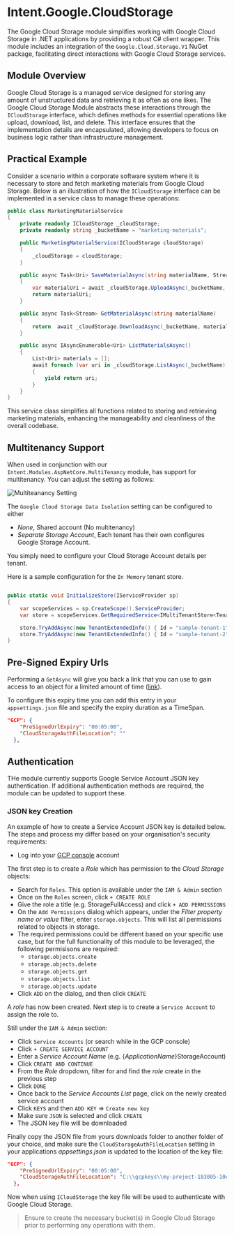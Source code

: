 # Intent.Google.CloudStorage

The Google Cloud Storage module simplifies working with Google Cloud Storage in .NET applications by providing a robust C# client wrapper. This module includes an integration of the `Google.Cloud.Storage.V1` NuGet package, facilitating direct interactions with Google Cloud Storage services.

## Module Overview

Google Cloud Storage is a managed service designed for storing any amount of unstructured data and retrieving it as often as one likes. The Google Cloud Storage Module abstracts these interactions through the `ICloudStorage` interface, which defines methods for essential operations like upload, download, list, and delete. This interface ensures that the implementation details are encapsulated, allowing developers to focus on business logic rather than infrastructure management.

## Practical Example

Consider a scenario within a corporate software system where it is necessary to store and fetch marketing materials from Google Cloud Storage. Below is an illustration of how the `ICloudStorage` interface can be implemented in a service class to manage these operations:

```csharp
public class MarketingMaterialService
{
    private readonly ICloudStorage _cloudStorage;
    private readonly string _bucketName = "marketing-materials";

    public MarketingMaterialService(ICloudStorage cloudStorage)
    {
        _cloudStorage = cloudStorage;
    }

    public async Task<Uri> SaveMaterialAsync(string materialName, Stream content, string? contentType = null)
    {
        var materialUri = await _cloudStorage.UploadAsync(_bucketName, materialName, content, contentType);
        return materialUri;
    }

    public async Task<Stream> GetMaterialAsync(string materialName)
    {
        return  await _cloudStorage.DownloadAsync(_bucketName, materialName);
    }

    public async IAsyncEnumerable<Uri> ListMaterialsAsync()
    {
        List<Uri> materials = [];
        await foreach (var uri in _cloudStorage.ListAsync(_bucketName))
        {
            yield return uri;
        }
    }
}
```

This service class simplifies all functions related to storing and retrieving marketing materials, enhancing the manageability and cleanliness of the overall codebase.

## Multitenancy Support

When used in conjunction with our `Intent.Modules.AspNetCore.MultiTenancy` module, has support for multitenancy. You can adjust the setting as follows:

![Multiteanancy Setting](./docs/images/multitenancy-settings.png)

The `Google Cloud Storage Data Isolation` setting can be configured to either

- *None*, Shared account (No multitenancy)
- *Separate Storage Account*, Each tenant has their own configures Google Storage Account.

You simply need to configure your Cloud Storage Account details per tenant.

Here is a sample configuration for the `In Memory` tenant store.

```csharp

public static void InitializeStore(IServiceProvider sp)
{
    var scopeServices = sp.CreateScope().ServiceProvider;
    var store = scopeServices.GetRequiredService<IMultiTenantStore<TenantExtendedInfo>>();

    store.TryAddAsync(new TenantExtendedInfo() { Id = "sample-tenant-1", Identifier = "tenant1", Name = "Tenant 1", GoogleCloudStorageConnection = "{Json Details Here}" }).Wait();
    store.TryAddAsync(new TenantExtendedInfo() { Id = "sample-tenant-2", Identifier = "tenant2", Name = "Tenant 2", GoogleCloudStorageConnection = "{Json Details Here}" }).Wait();
}
```

## Pre-Signed Expiry Urls

Performing a `GetAsync` will give you back a link that you can use to gain access to an object for a limited amount of time ([link](https://cloud.google.com/storage/docs/access-control/signed-urls)).

To configure this expiry time you can add this entry in your `appsettings.json` file and specify the expiry duration as a TimeSpan.

```json
"GCP": {
    "PreSignedUrlExpiry": "00:05:00",
    "CloudStorageAuthFileLocation": ""
  },
```

## Authentication

THe module currently supports Google Service Account JSON key authentication. If additional authentication methods are required, the module can be updated to support these.

### JSON key Creation

An example of how to create a Service Account JSON key is detailed below. The steps and process my differ based on your organisation's security requirements:

- Log into your [GCP console](https://console.cloud.google.com) account

The first step is to create a _Role_ which has permission to the _Cloud Storage_ objects:

- Search for `Roles`. This option is available under the `IAM & Admin` section
- Once on the `Roles` screen, click `+ CREATE ROLE`
- Give the role a title (e.g. StorageFullAccess) and click `+ ADD PERMISSIONS`
- On the `Add Permissions` dialog which appears, under the _Filter property name or value_ filter, enter `storage.objects`. This will list all permissions related to objects in storage.
- The required permissions could be different based on your specific use case, but for the full functionality of this module to be leveraged, the following permisisons are required:
  - `storage.objects.create`
  - `storage.objects.delete`
  - `storage.objects.get`
  - `storage.objects.list`
  - `storage.objects.update`
- Click `ADD` on the dialog, and then click `CREATE`

A _role_ has now been created. Next step is to create a `Service Account` to assign the role to.

Still under the `IAM & Admin` section:

- Click `Service Accounts` (or search while in the GCP console)
- Click `+ CREATE SERVICE ACCOUNT`
- Enter a _Service Account Name_ (e.g. {_ApplicationName_}StorageAccount)
- Click `CREATE AND CONTINUE`
- From the _Role_ dropdown, filter for and find the _role_ create in the previous step
- Click `DONE`
- Once back to the _Service Accounts List_ page, click on the newly created service account
- Click `KEYS` and then `ADD KEY` => `Create new key`
- Make sure `JSON` is selected and click `CREATE`
- The JSON key file will be downloaded

Finally copy the JSON file from yours downloads folder to another folder of your choice, and make sure the `CloudStorageAuthFileLocation` setting in your applications _appsettings.json_ is updated to the location of the key file:

```json
"GCP": {
    "PreSignedUrlExpiry": "00:05:00",
    "CloudStorageAuthFileLocation": "C:\\gcpkeys\\my-project-183005-10ed20d64009.json"
  },
```

Now when using `ICloudStorage` the key file will be used to authenticate with Google Cloud Storage.

> Ensure to create the necessary bucket(s) in Google Cloud Storage prior to performing any operations with them.
